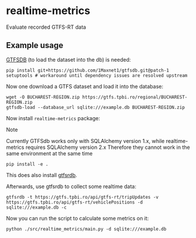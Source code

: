 # realtime-metrics
Evaluate recorded GTFS-RT data

## Example usage

[GTFSDB](https://github.com/OpenTransitTools/gtfsdb) (to load the dataset into the db) is needed:


```shell
pip install git+https://github.com/1Maxnet1/gtfsdb.git@patch-1 setuptools # workaround until dependency issues are resolved upstream
```

Now one download a GTFS dataset and load it into the database:

```shell
wget -O BUCHAREST-REGION.zip https://gtfs.tpbi.ro/regional/BUCHAREST-REGION.zip
gtfsdb-load --database_url sqlite:///example.db BUCHAREST-REGION.zip
```

Now install `realtime-metrics` package:

> [!NOTE]  
> Currently GTFSdb works only with SQLAlchemy version 1.x, while realtime-metrics requires SQLAlchemy version 2.x
> Therefore they cannot work in the same environment at the same time

```shell
pip install -e .
```

This does also install [gtfsrdb](https://github.com/public-transport/gtfsrdb). 

Afterwards, use gtfsrdb to collect some realtime data:

```shell
gtfsrdb -t https://gtfs.tpbi.ro/api/gtfs-rt/tripUpdates -v https://gtfs.tpbi.ro/api/gtfs-rt/vehiclePositions -d sqlite:///example.db -c
```

Now you can run the script to calculate some metrics on it:

```shell
python ./src/realtime_metrics/main.py -d sqlite:///example.db 
```
